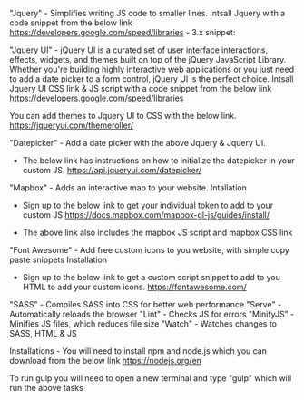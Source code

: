 "Jquery" - Simplifies writing JS code to smaller lines.
Intsall Jquery with a code snippet from the below link
https://developers.google.com/speed/libraries - 3.x snippet:

"Jquery UI" - jQuery UI is a curated set of user interface interactions, effects, widgets, and themes built on top of the jQuery JavaScript Library. Whether you're building highly interactive web applications or you just need to add a date picker to a form control, jQuery UI is the perfect choice.
Intsall Jquery UI CSS link & JS script with a code snippet from the below link
https://developers.google.com/speed/libraries

You can add themes to Jquery UI to CSS with the below link.
https://jqueryui.com/themeroller/

"Datepicker" - Add a date picker with the above Jquery & Jquery UI.

- The below link has instructions on how to initialize the datepicker in your custom JS.
https://api.jqueryui.com/datepicker/

"Mapbox" - Adds an interactive map to your website.
Intallation

- Sign up to the below link to get your individual token to add to your custom JS
https://docs.mapbox.com/mapbox-gl-js/guides/install/

- The above link also includes the mapbox JS script and mapbox CSS link

"Font Awesome" - Add free custom icons to you website, with simple copy paste snippets
Installation

- Sign up to the below link to get a custom script snippet to add to you HTML to add your custom icons.
https://fontawesome.com/


"SASS" - Compiles SASS into CSS for better web performance 
"Serve" - Automatically reloads the browser
"Lint" - Checks JS for errors
"MinifyJS" - Minifies JS files, which reduces file size
"Watch" - Watches changes to SASS, HTML & JS

Installations - You will need to install npm and node.js which you can download from the below link
https://nodejs.org/en

To run gulp you will need to open a new terminal and type "gulp" which will run the above tasks
